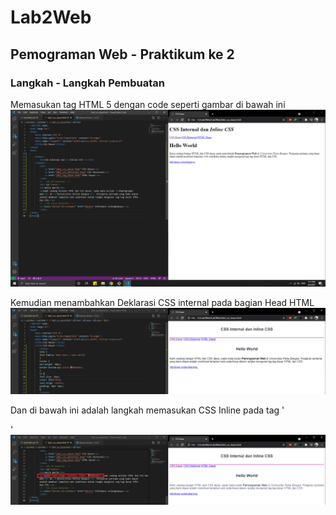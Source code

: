 # Lab2Web

## Pemograman Web - Praktikum ke 2

### Langkah - Langkah Pembuatan
Memasukan tag HTML 5 dengan code seperti gambar di bawah ini
![screenshoot 1](screenshoot/ss1.png)

Kemudian menambahkan Deklarasi CSS internal pada bagian Head HTML
![screenshoot 2](screenshoot/ss2.png)

Dan di bawah ini adalah langkah memasukan CSS Inline pada tag '<p>'
![screenshoot 3](screenshoot/ss3.png)